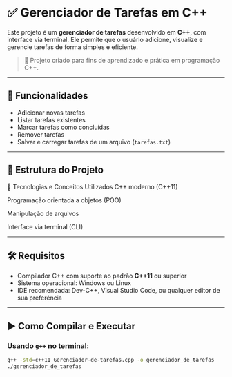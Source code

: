 # ✅ Gerenciador de Tarefas em C++

Este projeto é um **gerenciador de tarefas** desenvolvido em **C++**, com interface via terminal. Ele permite que o usuário adicione, visualize e gerencie tarefas de forma simples e eficiente.

> 📌 Projeto criado para fins de aprendizado e prática em programação C++.

---

## 🔧 Funcionalidades

- Adicionar novas tarefas
- Listar tarefas existentes
- Marcar tarefas como concluídas
- Remover tarefas
- Salvar e carregar tarefas de um arquivo (`tarefas.txt`)

---


## 📁 Estrutura do Projeto

📌 Tecnologias e Conceitos Utilizados
C++ moderno (C++11)

Programação orientada a objetos (POO)

Manipulação de arquivos

Interface via terminal (CLI)

---

## 🛠️ Requisitos

- Compilador C++ com suporte ao padrão **C++11** ou superior
- Sistema operacional: Windows ou Linux
- IDE recomendada: Dev-C++, Visual Studio Code, ou qualquer editor de sua preferência

---

## ▶️ Como Compilar e Executar

### Usando `g++` no terminal:

```bash
g++ -std=c++11 Gerenciador-de-tarefas.cpp -o gerenciador_de_tarefas
./gerenciador_de_tarefas

